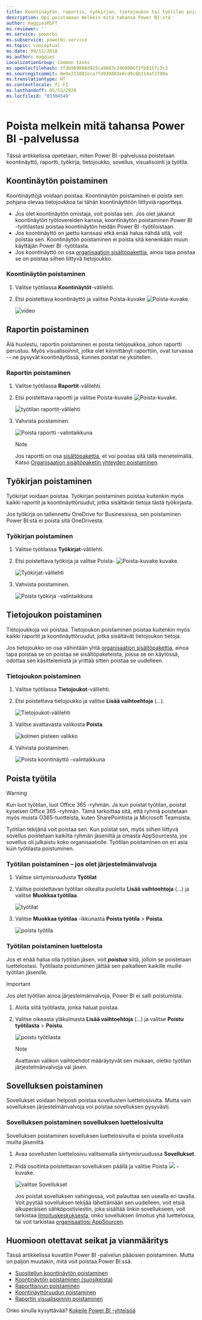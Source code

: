 ```yaml
---
title: Koontinäytön, raportin, työkirjan, tietojoukon tai työtilan poistaminen
description: Opi poistamaan melkein mitä tahansa Power BI:stä
author: maggiesMSFT
ms.reviewer: ''
ms.service: powerbi
ms.subservice: powerbi-service
ms.topic: conceptual
ms.date: 09/11/2018
ms.author: maggies
LocalizationGroup: Common tasks
ms.openlocfilehash: 3fdb969888d023ca9683c2460086f2fb8157c3c3
ms.sourcegitcommit: 0e9e211082eca7fd939803e0cd9c6b114af2f90a
ms.translationtype: HT
ms.contentlocale: fi-FI
ms.lasthandoff: 05/13/2020
ms.locfileid: "83304549"
---
```

# <a name="delete-almost-anything-in-power-bi-service"></a>Poista melkein mitä tahansa Power BI -palvelussa
Tässä artikkelissa opetetaan, miten Power BI -palvelussa poistetaan koontinäyttö, raportti, työkirja, tietojoukko, sovellus, visualisointi ja työtila.

## <a name="delete-a-dashboard"></a>Koontinäytön poistaminen
Koontinäyttöjä voidaan poistaa. Koontinäytön poistaminen ei poista sen pohjana olevaa tietojoukkoa tai tähän koontinäyttöön liittyviä raportteja.

* Jos olet koontinäytön omistaja, voit poistaa sen. Jos olet jakanut koontinäytön työtovereiden kanssa, koontinäytön poistaminen Power BI -työtilastasi poistaa koontinäytön heidän Power BI -työtiloistaan.
* Jos koontinäyttö on jaettu kanssasi etkä enää halua nähdä sitä, voit poistaa sen.  Koontinäytön poistaminen ei poista sitä kenenkään muun käyttäjän Power BI -työtilasta.
* Jos koontinäyttö on osa [organisaation sisältöpakettia](../collaborate-share/service-organizational-content-pack-disconnect.md), ainoa tapa poistaa se on poistaa siihen liittyvä tietojoukko.

### <a name="to-delete-a-dashboard"></a>Koontinäytön poistaminen
1. Valitse työtilassa **Koontinäytöt**-välilehti.
2. Etsi poistettava koontinäyttö ja valitse Poista-kuvake ![Poista-kuvake](media/service-delete/power-bi-delete-icon.png).

    ![video](media/service-delete/power-bi-delete-dash.gif)

## <a name="delete-a-report"></a>Raportin poistaminen
Älä huolestu, raportin poistaminen ei poista tietojoukkoa, johon raportti perustuu.  Myös visualisoinnit, jotka olet kiinnittänyt raporttiin, ovat turvassa -- ne pysyvät koontinäytössä, kunnes poistat ne yksitellen.

### <a name="to-delete-a-report"></a>Raportin poistaminen
1. Valitse työtilassa **Raportit**-välilehti.
2. Etsi poistettava raportti ja valitse Poista-kuvake   ![Poista-kuvake](media/service-delete/power-bi-delete-icon.png).   

    ![työtilan raportit-välilehti](media/service-delete/power-bi-delete-reportnew.png)
3. Vahvista poistaminen.

   ![Poista raportti -valintaikkuna](media/service-delete/power-bi-delete-report.png)

   > [!NOTE]
   > Jos raportti on osa [sisältöpakettia](../collaborate-share/service-organizational-content-pack-introduction.md), et voi poistaa sitä tällä menetelmällä.  Katso [Organisaation sisältöpaketin yhteyden poistaminen](../collaborate-share/service-organizational-content-pack-disconnect.md).
   >
   >

## <a name="delete-a-workbook"></a>Työkirjan poistaminen
Työkirjat voidaan poistaa. Työkirjan poistaminen poistaa kuitenkin myös kaikki raportit ja koontinäyttöruudut, jotka sisältävät tietoja tästä työkirjasta.

Jos työkirja on tallennettu OneDrive for Businessissa, sen poistaminen Power BI:stä ei poista sitä OneDrivesta.

### <a name="to-delete-a-workbook"></a>Työkirjan poistaminen
1. Valitse työtilassa **Työkirjat**-välilehti.
2. Etsi poistettava työkirja ja valitse Poista- ![Poista-kuvake](media/service-delete/power-bi-delete-report2.png) kuvake.

    ![Työkirjat-välilehti](media/service-delete/power-bi-delete-workbooknew.png)
3. Vahvista poistaminen.

   ![Poista työkirja -valintaikkuna](media/service-delete/power-bi-delete-confirm.png)

## <a name="delete-a-dataset"></a>Tietojoukon poistaminen
Tietojoukkoja voi poistaa. Tietojoukon poistaminen poistaa kuitenkin myös kaikki raportit ja koontinäyttöruudut, jotka sisältävät tietojoukon tietoja.

Jos tietojoukko on osa vähintään yhtä [organisaation sisältöpakettia](../collaborate-share/service-organizational-content-pack-disconnect.md), ainoa tapa poistaa se on poistaa se sisältöpaketeista, joissa se on käytössä, odottaa sen käsittelemistä ja yrittää sitten poistaa se uudelleen.

### <a name="to-delete-a-dataset"></a>Tietojoukon poistaminen
1. Valitse työtilassa **Tietojoukot**-välilehti.
2. Etsi poistettava tietojoukko ja valitse **Lisää vaihtoehtoja** (...).  

    ![Tietojoukot-välilehti](media/service-delete/power-bi-delete-datasetnew.png)
3. Valitse avattavasta valikosta **Poista**.

   ![kolmen pisteen valikko](media/service-delete/power-bi-delete-datasetnew2.png)
4. Vahvista poistaminen.

   ![Poista koontinäyttö -valintaikkuna](media/service-delete/power-bi-delete-dataset-confirm.png)

## <a name="delete-a-workspace"></a>Poista työtila
> [!WARNING]
> Kun luot työtilan, luot Office 365 -ryhmän. Ja kun poistat työtilan, poistat kyseisen Office 365 -ryhmän. Tämä tarkoittaa sitä, että ryhmä poistetaan myös muista O365-tuotteista, kuten SharePointista ja Microsoft Teamsista.
>
>

Työtilan tekijänä voit poistaa sen. Kun poistat sen, myös siihen liittyvä sovellus poistetaan kaikilta ryhmän jäseniltä ja omasta AppSourcesta, jos sovellus oli julkaistu koko organisaatiolle. Työtilan poistaminen on eri asia kuin työtilasta poistuminen.

### <a name="to-delete-a-workspace---if-you-are-an-admin"></a>Työtilan poistaminen – jos olet järjestelmänvalvoja
1. Valitse siirtymisruudusta **Työtilat**

2. Valitse poistettavan työtilan oikealta puolelta **Lisää vaihtoehtoja** (...) ja valitse **Muokkaa työtilaa**.

    ![työtilat](media/service-delete/power-bi-delete-workspace.png)

3. Valitse **Muokkaa työtilaa** -ikkunasta **Poista työtila** > **Poista**.

    ![poista työtila](media/service-delete/power-bi-delete-workspace2.png)

### <a name="to-remove-a-workspace-from-your-list"></a>Työtilan poistaminen luettelosta
Jos et enää halua olla työtilan jäsen, voit ***poistua*** siitä, jolloin se poistetaan luettelostasi. Työtilasta poistuminen jättää sen paikalleen kaikille muille työtilan jäsenille.  

> [!IMPORTANT]
> Jos olet työtilan ainoa järjestelmänvalvoja, Power BI ei salli poistumista.
>
>

1. Aloita siitä työtilasta, jonka haluat poistaa.

2. Valitse oikeasta yläkulmasta **Lisää vaihtoehtoja** (...) ja valitse **Poistu työtilasta** > **Poistu**.

      ![poistu työtilasta](media/service-delete/power-bi-leave-workspace.png)

   > [!NOTE]
   > Avattavan valikon vaihtoehdot määräytyvät sen mukaan, oletko työtilan järjestelmänvalvoja vai jäsen.
   >
   >

## <a name="delete-or-remove-an-app"></a>Sovelluksen poistaminen
Sovellukset voidaan helposti poistaa sovellusten luettelosivulta. Mutta vain sovelluksen järjestelmänvalvoja voi poistaa sovelluksen pysyvästi.

### <a name="remove-an-app-from-your-app-list-page"></a>Sovelluksen poistaminen sovelluksen luettelosivulta
Sovelluksen poistaminen sovelluksen luettelosivulta ei poista sovellusta muilta jäseniltä.

1. Avaa sovellusten luettelosivu valitsemalla siirtymisruudussa **Sovellukset**.
2. Pidä osoitinta poistettavan sovelluksen päällä ja valitse Poista ![](media/service-delete/power-bi-delete-report2.png) -kuvake.

   ![valitse Sovellukset](media/service-delete/power-bi-delete-app.png)

   Jos poistat sovelluksen vahingossa, voit palauttaa sen usealla eri tavalla.  Voit pyytää sovelluksen tekijää lähettämään sen uudelleen, voit etsiä alkuperäisen sähköpostiviestin, joka sisältää linkin sovellukseen, voit tarkistaa [ilmoituskeskuksesta](../consumer/end-user-notification-center.md), onko sovelluksen ilmoitus yhä luettelossa, tai voit tarkistaa [organisaatiosi AppSourcen](../consumer/end-user-apps.md).

## <a name="considerations-and-troubleshooting"></a>Huomioon otettavat seikat ja vianmääritys
Tässä artikkelissa kuvattiin Power BI -palvelun pääosien poistaminen. Mutta on paljon muutakin, mitä voit poistaa Power BI:ssä.  

* [Suositellun koontinäytön poistaminen](../consumer/end-user-featured.md)
* [Koontinäytön poistaminen (suosikeista)](../consumer/end-user-favorite.md)
* [Raporttisivun poistaminen](service-delete.md)
* [Koontinäyttöruudun poistaminen](service-dashboard-edit-tile.md)
* [Raportin visualisoinnin poistaminen](service-delete.md)

Onko sinulla kysyttävää? [Kokeile Power BI -yhteisöä](https://community.powerbi.com/)
